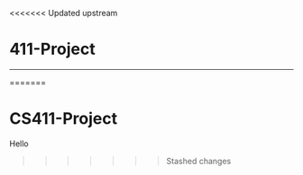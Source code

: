 <<<<<<< Updated upstream
# 411-Project
---------------------------


=======
# CS411-Project

Hello
>>>>>>> Stashed changes
